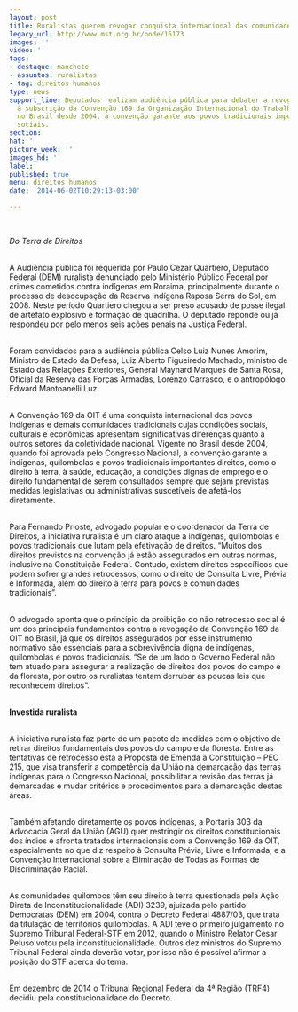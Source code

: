 ```yaml
---
layout: post
title: Ruralistas querem revogar conquista internacional das comunidades tradicionais
legacy_url: http://www.mst.org.br/node/16173
images: ''
video: ''
tags:
- destaque: manchete
- assuntos: ruralistas
- tag: direitos humanos
type: news
support_line: Deputados realizam audiência pública para debater a revogação do Brasil
  à subscrição da Convenção 169 da Organização Internacional do Trabalho. Vigente
  no Brasil desde 2004, a convenção garante aos povos tradicionais importantes direitos
  sociais.
section: 
hat: ''
picture_week: ''
images_hd: ''
label: 
published: true
menu: direitos humanos
date: '2014-06-02T10:29:13-03:00'

---
```

<p>&nbsp;</p><p><em>Do Terra de Direitos</em></p><p><br>A Audiência pública foi requerida por Paulo Cezar Quartiero, Deputado Federal (DEM) ruralista denunciado pelo Ministério Público Federal por crimes cometidos contra indígenas em Roraima, principalmente durante o processo de desocupação da Reserva Indígena Raposa Serra do Sol, em 2008. Neste período Quartiero chegou a ser preso acusado de posse ilegal de artefato explosivo e formação de quadrilha. O deputado reponde ou já respondeu por pelo menos seis ações penais na Justiça Federal.</p><p><br>Foram convidados para a audiência pública Celso Luiz Nunes Amorim, Ministro de Estado da Defesa, Luiz Alberto Figueiredo Machado, ministro de Estado das Relações Exteriores, General Maynard Marques de Santa Rosa, Oficial da Reserva das Forças Armadas, Lorenzo Carrasco, e o antropólogo Edward Mantoanelli Luz.</p><p><br>A Convenção 169 da OIT é uma conquista internacional dos povos indígenas e demais comunidades tradicionais cujas condições sociais, culturais e econômicas apresentam significativas diferenças quanto a outros setores da coletividade nacional. Vigente no Brasil desde 2004, quando foi aprovada pelo Congresso Nacional, a convenção garante a indígenas, quilombolas e povos tradicionais importantes direitos, como o direito à terra, à saúde, educação, a condições dignas de emprego e o direito fundamental de serem consultados sempre que sejam previstas medidas legislativas ou administrativas suscetíveis de afetá-los diretamente.</p><p><br>Para Fernando Prioste, advogado popular e o coordenador da Terra de Direitos, a iniciativa ruralista é um claro ataque a indígenas, quilombolas e povos tradicionais que lutam pela efetivação de direitos. “Muitos dos direitos previstos na convenção já estão assegurados em outras normas, inclusive na Constituição Federal. Contudo, existem direitos específicos que podem sofrer grandes retrocessos, como o direito de Consulta Livre, Prévia e Informada, além do direito à terra para povos e comunidades tradicionais”.</p><p><br>O advogado aponta que o princípio da proibição do não retrocesso social é um dos principais fundamentos contra a revogação da Convenção 169 da OIT no Brasil, já que os direitos assegurados por esse instrumento normativo são essenciais para a sobrevivência digna de indígenas, quilombolas e povos tradicionais. “Se de um lado o Governo Federal não tem atuado para assegurar a realização de direitos dos povos do campo e da floresta, por outro os ruralistas tentam derrubar as poucas leis que reconhecem direitos”.</p><p><strong><br>Investida ruralista</strong></p><p><br>A iniciativa ruralista faz parte de um pacote de medidas com o objetivo de retirar direitos fundamentais dos povos do campo e da floresta. Entre as tentativas de retrocesso está a Proposta de Emenda à Constituição – PEC 215, que visa transferir a competência da União na demarcação das terras indígenas para o Congresso Nacional, possibilitar a revisão das terras já demarcadas e mudar critérios e procedimentos para a demarcação destas áreas.</p><p><br>Também afetando diretamente os povos indígenas, a Portaria 303 da Advocacia Geral da União (AGU) quer restringir os direitos constitucionais dos índios e afronta tratados internacionais com a Convenção 169 da OIT, especialmente no que diz respeito à Consulta Prévia, Livre e Informada, e a Convenção Internacional sobre a Eliminação de Todas as Formas de Discriminação Racial.</p><p><br>As comunidades quilombos têm seu direito à terra questionada pela Ação Direta de Inconstitucionalidade (ADI) 3239, ajuizada pelo partido Democratas (DEM) em 2004, contra o Decreto Federal 4887/03, que trata da titulação de territórios quilombolas. A ADI teve o primeiro julgamento no Supremo Tribunal Federal-STF em 2012, quando o Ministro Relator Cesar Peluso votou pela inconstitucionalidade. Outros dez ministros do Supremo Tribunal Federal ainda deverão votar, por isso não é possível afirmar a posição do STF acerca do tema.</p><p><br>Em dezembro de 2014 o Tribunal Regional Federal da 4ª Região (TRF4) decidiu pela constitucionalidade do Decreto.</p><p>&nbsp;</p>
